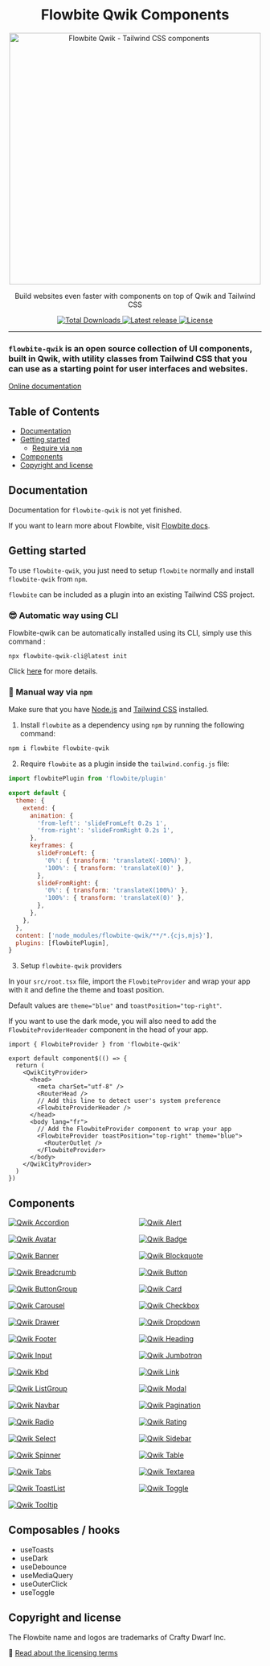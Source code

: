 <div style="text-align: center">
  <h1>Flowbite Qwik Components</h1>

  <div>
    <a href="https://flowbite-qwik.com">
      <img alt="Flowbite Qwik - Tailwind CSS components" width="500"  src="https://res.cloudinary.com/dkht4mwqi/image/upload/f_auto,q_auto/v1718462567/flowbite-qwik/gjiop0re7dy2gkikpf6c.jpg" />
      </a>
  </div>
  <p>
    Build websites even faster with components on top of Qwik and Tailwind CSS
  </p>
  <p>
    <a href="https://www.npmjs.com/package/flowbite-qwik">
      <img src="https://img.shields.io/npm/dt/flowbite-qwik.svg" alt="Total Downloads" />
    </a>
    <a href="https://badge.fury.io/js/flowbite-qwik">
      <img alt="Latest release" src="https://badge.fury.io/js/flowbite-qwik.svg" />
    </a>
    <a href="https://flowbite.com/getting-started/license/">
      <img src="https://img.shields.io/badge/license-MIT-blue" alt="License" />
    </a>
  </p>
</div>

---

### `flowbite-qwik` is an open source collection of UI components, built in Qwik, with utility classes from Tailwind CSS that you can use as a starting point for user interfaces and websites.

[Online documentation](https://flowbite-qwik.com)

## Table of Contents

- [Documentation](#documentation)
- [Getting started](#getting-started)
  - [Require via `npm`](#require-via--npm-)
- [Components](#components)
- [Copyright and license](#copyright-and-license)

## Documentation

Documentation for `flowbite-qwik` is not yet finished.

[//]: # 'If you want to browse the components, visit [flowbite.com](https://flowbite.com/).'

If you want to learn more about Flowbite, visit [Flowbite docs](https://flowbite.com/docs/getting-started/introduction/).

## Getting started

To use `flowbite-qwik`, you just need to setup `flowbite` normally and install `flowbite-qwik` from `npm`.

`flowbite` can be included as a plugin into an existing Tailwind CSS project.

### 😎 Automatic way using CLI

Flowbite-qwik can be automatically installed using its CLI, simply use this command :

```
npx flowbite-qwik-cli@latest init
```

Click [here](https://github.com/qwikerx/flowbite-qwik/blob/main/packages/cli/README.md) for more details.

### 🐓 Manual way via `npm`

Make sure that you have <a href="https://nodejs.org/en/" rel="nofollow" >Node.js</a> and <a href="https://tailwindcss.com/" rel="nofollow" >Tailwind CSS</a> installed.

1. Install `flowbite` as a dependency using `npm` by running the following command:

```bash
npm i flowbite flowbite-qwik
```

2. Require `flowbite` as a plugin inside the `tailwind.config.js` file:

```javascript
import flowbitePlugin from 'flowbite/plugin'

export default {
  theme: {
    extend: {
      animation: {
        'from-left': 'slideFromLeft 0.2s 1',
        'from-right': 'slideFromRight 0.2s 1',
      },
      keyframes: {
        slideFromLeft: {
          '0%': { transform: 'translateX(-100%)' },
          '100%': { transform: 'translateX(0)' },
        },
        slideFromRight: {
          '0%': { transform: 'translateX(100%)' },
          '100%': { transform: 'translateX(0)' },
        },
      },
    },
  },
  content: ['node_modules/flowbite-qwik/**/*.{cjs,mjs}'],
  plugins: [flowbitePlugin],
}
```

3. Setup `flowbite-qwik` providers

In your `src/root.tsx` file, import the `FlowbiteProvider` and wrap your app with it and define the theme and toast position.

Default values are `theme="blue"` and `toastPosition="top-right"`.

If you want to use the dark mode, you will also need to add the `FlowbiteProviderHeader` component in the head of your app.

```tsx
import { FlowbiteProvider } from 'flowbite-qwik'

export default component$(() => {
  return (
    <QwikCityProvider>
      <head>
        <meta charSet="utf-8" />
        <RouterHead />
        // Add this line to detect user's system preference
        <FlowbiteProviderHeader />
      </head>
      <body lang="fr">
        // Add the FlowbiteProvider component to wrap your app
        <FlowbiteProvider toastPosition="top-right" theme="blue">
          <RouterOutlet />
        </FlowbiteProvider>
      </body>
    </QwikCityProvider>
  )
})
```

## Components

<!-- @qwikerx start -->
<div style="display: grid; gap: 16px; grid-template-columns: 1fr 1fr; @media (min-width: 768px) { grid-template-columns: 1fr 1fr 1fr; }}">
  <a href="https://flowbite-qwik.com/docs/components/accordion">
    <img alt="Qwik Accordion" src="https://flowbite.s3.amazonaws.com/github/accordion.jpg" />
  </a>
  <a href="https://flowbite-qwik.com/docs/components/alert">
    <img alt="Qwik Alert" src="https://flowbite.s3.amazonaws.com/github/alerts.jpg" />
  </a>
  <a href="https://flowbite-qwik.com/docs/components/avatar">
    <img alt="Qwik Avatar" src="https://flowbite.s3.amazonaws.com/github/avatar.jpg" />
  </a>
  <a href="https://flowbite-qwik.com/docs/components/badge">
    <img alt="Qwik Badge" src="https://flowbite.s3.amazonaws.com/github/badge.jpg" />
  </a>
  <a href="https://flowbite-qwik.com/docs/components/banner">
    <img alt="Qwik Banner" src="https://flowbite.s3.amazonaws.com/github/banner.jpg" />
  </a>
  <a href="https://flowbite-qwik.com/docs/typography/blockquote">
    <img alt="Qwik Blockquote" src="https://flowbite.s3.amazonaws.com/github/blockquote.jpg" />
  </a>
  <a href="https://flowbite-qwik.com/docs/components/breadcrumb">
    <img alt="Qwik Breadcrumb" src="https://flowbite.s3.amazonaws.com/github/breadcrumbs.jpg" />
  </a>
  <a href="https://flowbite-qwik.com/docs/components/button">
    <img alt="Qwik Button" src="https://flowbite.s3.amazonaws.com/github/buttons.jpg" />
  </a>
  <a href="https://flowbite-qwik.com/docs/components/button-group">
    <img alt="Qwik ButtonGroup" src="https://flowbite.s3.amazonaws.com/github/button-group.jpg" />
  </a>
  <a href="https://flowbite-qwik.com/docs/components/card">
    <img alt="Qwik Card" src="https://flowbite.s3.amazonaws.com/github/cards.jpg" />
  </a>
  <a href="https://flowbite-qwik.com/docs/components/carousel">
    <img alt="Qwik Carousel" src="https://flowbite.s3.amazonaws.com/github/carousel.jpg" />
  </a>
  <a href="https://flowbite-qwik.com/docs/forms/checkbox">
    <img alt="Qwik Checkbox" src="https://flowbite.s3.amazonaws.com/github/checkbox.jpg" />
  </a>
  <a href="https://flowbite-qwik.com/docs/components/drawer">
    <img alt="Qwik Drawer" src="https://flowbite.s3.amazonaws.com/github/drawer.jpg" />
  </a>
  <a href="https://flowbite-qwik.com/docs/components/dropdown">
    <img alt="Qwik Dropdown" src="https://flowbite.s3.amazonaws.com/github/dropdown.jpg" />
  </a>
  <a href="https://flowbite-qwik.com/docs/components/footer">
    <img alt="Qwik Footer" src="https://flowbite.s3.amazonaws.com/github/footer.jpg" />
  </a>
  <a href="https://flowbite-qwik.com/docs/typography/heading">
    <img alt="Qwik Heading" src="https://flowbite.s3.amazonaws.com/github/heading.jpg" />
  </a>
  <a href="https://flowbite-qwik.com/docs/forms/input">
    <img alt="Qwik Input" src="https://flowbite.s3.amazonaws.com/github/input-field.jpg" />
  </a>
  <a href="https://flowbite-qwik.com/docs/components/jumbotron">
    <img alt="Qwik Jumbotron" src="https://flowbite.s3.amazonaws.com/github/jumbotron.jpg" />
  </a>
  <a href="https://flowbite-qwik.com/docs/components/kbd">
    <img alt="Qwik Kbd" src="https://flowbite.s3.amazonaws.com/github/kbd.jpg" />
  </a>
  <a href="https://flowbite-qwik.com/docs/typography/link">
    <img alt="Qwik Link" src="https://flowbite.s3.amazonaws.com/github/link.jpg" />
  </a>
  <a href="https://flowbite-qwik.com/docs/components/list-group">
    <img alt="Qwik ListGroup" src="https://flowbite.s3.amazonaws.com/github/list-group.jpg" />
  </a>
  <a href="https://flowbite-qwik.com/docs/components/modal">
    <img alt="Qwik Modal" src="https://flowbite.s3.amazonaws.com/github/modal.jpg" />
  </a>
  <a href="https://flowbite-qwik.com/docs/components/navbar">
    <img alt="Qwik Navbar" src="https://flowbite.s3.amazonaws.com/github/navbar.jpg" />
  </a>
  <a href="https://flowbite-qwik.com/docs/components/pagination">
    <img alt="Qwik Pagination" src="https://flowbite.s3.amazonaws.com/github/pagination.jpg" />
  </a>
  <a href="https://flowbite-qwik.com/docs/forms/radio">
    <img alt="Qwik Radio" src="https://flowbite.s3.amazonaws.com/github/radio.jpg" />
  </a>
  <a href="https://flowbite-qwik.com/docs/components/rating">
    <img alt="Qwik Rating" src="https://flowbite.s3.amazonaws.com/github/rating.jpg" />
  </a>
  <a href="https://flowbite-qwik.com/docs/forms/select">
    <img alt="Qwik Select" src="https://flowbite.s3.amazonaws.com/github/select.jpg" />
  </a>
  <a href="https://flowbite-qwik.com/docs/components/sidebar">
    <img alt="Qwik Sidebar" src="https://flowbite.s3.amazonaws.com/github/sidebar.jpg" />
  </a>
  <a href="https://flowbite-qwik.com/docs/components/spinner">
    <img alt="Qwik Spinner" src="https://flowbite.s3.amazonaws.com/github/spinner.jpg" />
  </a>
  <a href="https://flowbite-qwik.com/docs/components/table">
    <img alt="Qwik Table" src="https://flowbite.s3.amazonaws.com/github/tables.jpg" />
  </a>
  <a href="https://flowbite-qwik.com/docs/components/tabs">
    <img alt="Qwik Tabs" src="https://flowbite.s3.amazonaws.com/github/tabs.jpg" />
  </a>
  <a href="https://flowbite-qwik.com/docs/forms/textarea">
    <img alt="Qwik Textarea" src="https://flowbite.s3.amazonaws.com/github/textarea.jpg" />
  </a>
  <a href="https://flowbite-qwik.com/docs/components/toast">
    <img alt="Qwik ToastList" src="https://flowbite.s3.amazonaws.com/github/toast.jpg" />
  </a>
  <a href="https://flowbite-qwik.com/docs/forms/toggle">
    <img alt="Qwik Toggle" src="https://flowbite.s3.amazonaws.com/github/toggle.jpg" />
  </a>
  <a href="https://flowbite-qwik.com/docs/components/tooltip">
    <img alt="Qwik Tooltip" src="https://flowbite.s3.amazonaws.com/github/tooltips.jpg" />
  </a>
</div>

<!-- @qwikerx end -->

## Composables / hooks

- useToasts
- useDark
- useDebounce
- useMediaQuery
- useOuterClick
- useToggle

[//]: # '## Community'
[//]: #
[//]: # 'If you need help or just want to discuss about the library join the community on Github:'
[//]: #
[//]: # '⌨️ [Discuss about Flowbite on GitHub](https://github.com/themesberg/flowbite/discussions)'
[//]: #
[//]: # 'For casual chatting with others using the library:'
[//]: #
[//]: # '💬 [Join the Flowbite Discord Server](https://discord.gg/4eeurUVvTy)'
[//]: #
[//]: # '## Contributing'
[//]: #
[//]: # 'Thank you for your interest in helping! Feel free to get started.'
[//]: #
[//]: # '## Figma'
[//]: #
[//]: # 'If you need the Figma files for the components you can check out our website for more information:'
[//]: #
[//]: # '🎨 [Get access to the Figma design files](https://flowbite.com/figma/)'

## Copyright and license

The Flowbite name and logos are trademarks of Crafty Dwarf Inc.

📝 [Read about the licensing terms](https://flowbite.com/getting-started/license/)
